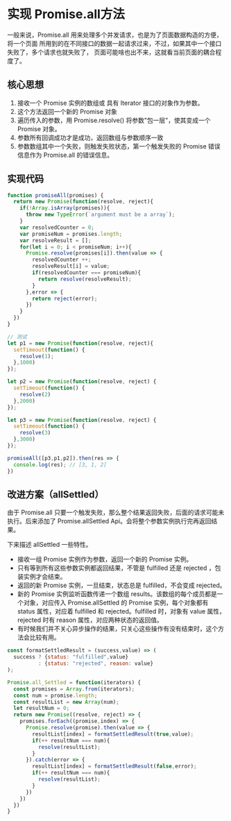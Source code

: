 # 实现 Promise.all方法
一般来说，Promise.all 用来处理多个并发请求，也是为了页面数据构造的方便，将一个页面
所用到的在不同接口的数据一起请求过来，不过，如果其中一个接口失败了，多个请求也就失败了，
页面可能啥也出不来，这就看当前页面的耦合程度了。

## 核心思想
1. 接收一个 Promise 实例的数组或 具有 Iterator 接口的对象作为参数。
2. 这个方法返回一个新的 Promise 对象
3. 遍历传入的参数，用 Promise.resolve() 将参数"包一层"，使其变成一个 Promise 对象。
4. 参数所有回调成功才是成功，返回数组与参数顺序一致
5. 参数数组其中一个失败，则触发失败状态，第一个触发失败的 Promise 错误信息作为 Promise.all 的错误信息。

## 实现代码
```js
function promiseAll(promises) {
  return new Promise(function(resolve, reject){
    if(!Array.isArray(promises)){
      throw new TypeError(`argument must be a array`);
    }
    var resolvedCounter = 0;
    var promiseNum = promises.length;
    var resolveResult = [];
    for(let i = 0; i < promiseNum; i++){
      Promise.resolve(promises[i]).then(value => {
        resolvedCounter ++;
        resolveResult[i] = value;
        if(resolvedCounter === promiseNum){
          return resolve(resolveResult);
        }
      },error => {
        return reject(error);
      })
    }
  })
}

// 测试
let p1 = new Promise(function(resolve, reject){
  setTimeout(function() {
    resolve(1);
  },1000)
});

let p2 = new Promise(function(resolve, reject) {
  setTimeout(function() {
    resolve(2)
  },2000)
});

let p3 = new Promise(function(resolve, reject) {
  setTimeout(function() {
    resolve(3)
  },3000)
});

promiseAll([p3,p1,p2]).then(res => {
  console.log(res); // [3, 1, 2]
})
```

## 改进方案（allSettled）
由于 Promise.all 只要一个触发失败，那么整个结果返回失败，后面的请求可能未执行。后来添加了 Promise.allSettled Api。会将整个参数实例执行完再返回结果。

下来描述 allSettled 一些特性。
- 接收一组 Promise 实例作为参数，返回一个新的 Promise 实例。
- 只有等到所有这些参数实例都返回结果，不管是 fulfilled 还是 rejected ，包装实例才会结束。
- 返回的新 Promise 实例，一旦结束，状态总是 fulfilled，不会变成 rejected。
- 新的 Promise 实例监听函数传递一个数组 results。该数组的每个成员都是一个对象，对应传入 Promise.allSettled 的 Promise
实例，每个对象都有 status 属性，对应着 fulfilled 和 rejected。fulfilled 时，对象有 value 属性，rejected 时有 reason
属性，对应两种状态的返回值。
- 有时候我们并不关心异步操作的结果，只关心这些操作有没有结束时，这个方法会比较有用。

```js
const formatSettledResult = (success,value) => (
  success ? {status: "fulfilled",value}
          : {status: "rejected", reason: value}
);

Promise.all_Settled = function(iterators) {
  const promises = Array.from(iterators);
  const num = promise.length;
  const resultList = new Array(num);
  let resultNum = 0;
  return new Promise((resolve, reject) => {
    promises.forEach((promise,index) => {
      Promise.resolve(promise).then(value => {
        resultList[index] = formatSettledResult(true,value);
        if(++ resultNum === num){
          resolve(resultList);
        }
      }).catch(error => {
        resultList[index] = formatSettledResult(false,error);
        if(++ resultNum === num){
          resolve(resultList);
        }
      })
    })
  })
}
```


